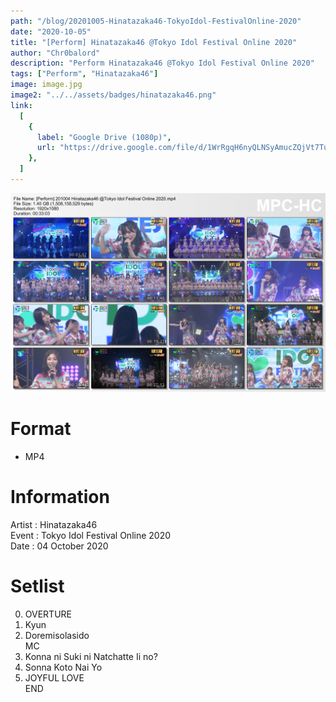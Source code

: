 ```yaml
---
path: "/blog/20201005-Hinatazaka46-TokyoIdol-FestivalOnline-2020"
date: "2020-10-05"
title: "[Perform] Hinatazaka46 @Tokyo Idol Festival Online 2020"
author: "Chr0balord"
description: "Perform Hinatazaka46 @Tokyo Idol Festival Online 2020"
tags: ["Perform", "Hinatazaka46"]
image: image.jpg
image2: "../../assets/badges/hinatazaka46.png"
link:
  [
    {
      label: "Google Drive (1080p)",
      url: "https://drive.google.com/file/d/1WrRgqH6nyQLNSyAmucZQjVt7TuUJvYjD/view?usp=sharing",
    },
  ]
---
```


![Hinatazaka46 on Tokyo Idol Festival Online 2020](./image.jpg)

# Format

- MP4

# Information

Artist : Hinatazaka46 <br/>
Event  : Tokyo Idol Festival Online 2020 <br/>
Date   : 04 October 2020 <br/>

# Setlist

00. OVERTURE 
01. Kyun
02. Doremisolasido <br>
MC <br>
03. Konna ni Suki ni Natchatte Ii no?
04. Sonna Koto Nai Yo
05. JOYFUL LOVE <br>
END